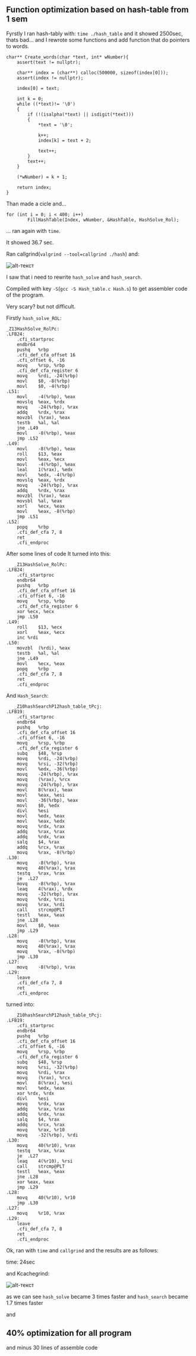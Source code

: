 ## Function optimization based on hash-table from 1 sem
Fyrstly I ran hash-tably with: `time ./hash_table`
and it showed 2500sec, thats bad... and I rewrote some functions and add function that do pointers to words.

```
char** Create_words(char *text, int* wNumber){
    assert(text != nullptr);

    char** index = (char**) calloc(500000, sizeof(index[0]));
    assert(index != nullptr);

    index[0] = text;

    int k = 0;
    while ((*text)!= '\0')
    {
        if (!(isalpha(*text) || isdigit(*text)))
        {
            *text = '\0';

            k++;
            index[k] = text + 2;

            text++;
        }
        text++;
    }

  	(*wNumber) = k + 1;

    return index;
}
```

Than made a cicle and...
```
for (int i = 0; i < 400; i++)
        FillHashTable(Index, wNumber, &HashTable, HashSolve_Rol);
```
... ran again with `time`.

It showed 36.7 sec.

Ran callgrind(`valgrind --tool=callgrind ./hash`)
and:

![alt-текст](https://github.com/AlekseiByk/assembler/blob/master/hash_optimization/before.png "Kcachegrind befor asm optimization")

I saw that i need to rewrite `hash_solve` and `hash_search`.

Compiled with key `-S`(`gcc -S Hash_table.c Hash.s`) to get assembler code of the program.

Very scary? but not difficult.

Firstly `hash_solve_ROL`:

```
_Z13HashSolve_RolPc:
.LFB24:
	.cfi_startproc
	endbr64
	pushq	%rbp
	.cfi_def_cfa_offset 16
	.cfi_offset 6, -16
	movq	%rsp, %rbp
	.cfi_def_cfa_register 6
	movq	%rdi, -24(%rbp)
	movl	$0, -8(%rbp)
	movl	$0, -4(%rbp)
.L51:
	movl	-4(%rbp), %eax
	movslq	%eax, %rdx
	movq	-24(%rbp), %rax
	addq	%rdx, %rax
	movzbl	(%rax), %eax
	testb	%al, %al
	jne	.L49
	movl	-8(%rbp), %eax
	jmp	.L52
.L49:
	movl	-8(%rbp), %eax
	roll	$13, %eax
	movl	%eax, %ecx
	movl	-4(%rbp), %eax
	leal	1(%rax), %edx
	movl	%edx, -4(%rbp)
	movslq	%eax, %rdx
	movq	-24(%rbp), %rax
	addq	%rdx, %rax
	movzbl	(%rax), %eax
	movsbl	%al, %eax
	xorl	%ecx, %eax
	movl	%eax, -8(%rbp)
	jmp	.L51
.L52:
	popq	%rbp
	.cfi_def_cfa 7, 8
	ret
	.cfi_endproc
```
	
After some lines of code It turned into this:
   
```
   _Z13HashSolve_RolPc:
.LFB24:
	.cfi_startproc
	endbr64
	pushq	%rbp
	.cfi_def_cfa_offset 16
	.cfi_offset 6, -16
	movq	%rsp, %rbp
	.cfi_def_cfa_register 6
	xor %ecx, %ecx
	jmp .L50	
.L49:
	roll	$13, %ecx
	xorl	%eax, %ecx
	inc %rdi
.L50:
	movzbl	(%rdi), %eax
	testb	%al, %al
	jne	.L49
	movl	%ecx, %eax
	popq	%rbp
	.cfi_def_cfa 7, 8
	ret
	.cfi_endproc
```
   
And `Hash_Search`:
   
```
   _Z10hashSearchP12hash_table_tPcj:
.LFB19:
	.cfi_startproc
	endbr64
	pushq	%rbp
	.cfi_def_cfa_offset 16
	.cfi_offset 6, -16
	movq	%rsp, %rbp
	.cfi_def_cfa_register 6
	subq	$48, %rsp
	movq	%rdi, -24(%rbp)
	movq	%rsi, -32(%rbp)
	movl	%edx, -36(%rbp)
	movq	-24(%rbp), %rax
	movq	(%rax), %rcx
	movq	-24(%rbp), %rax
	movl	8(%rax), %eax
	movl	%eax, %esi
	movl	-36(%rbp), %eax
	movl	$0, %edx
	divl	%esi
	movl	%edx, %eax
	movl	%eax, %edx
	movq	%rdx, %rax
	addq	%rax, %rax
	addq	%rdx, %rax
	salq	$4, %rax
	addq	%rcx, %rax
	movq	%rax, -8(%rbp)
.L30:
	movq	-8(%rbp), %rax
	movq	40(%rax), %rax
	testq	%rax, %rax
	je	.L27
	movq	-8(%rbp), %rax
	leaq	4(%rax), %rdx
	movq	-32(%rbp), %rax
	movq	%rdx, %rsi
	movq	%rax, %rdi
	call	strcmp@PLT
	testl	%eax, %eax
	jne	.L28
	movl	$0, %eax
	jmp	.L29
.L28:
	movq	-8(%rbp), %rax
	movq	40(%rax), %rax
	movq	%rax, -8(%rbp)
	jmp	.L30
.L27:
	movq	-8(%rbp), %rax
.L29:
	leave
	.cfi_def_cfa 7, 8
	ret
	.cfi_endproc
```
    
turned into:
   
```
   _Z10hashSearchP12hash_table_tPcj:
.LFB19:
	.cfi_startproc
	endbr64
	pushq	%rbp
	.cfi_def_cfa_offset 16
	.cfi_offset 6, -16
	movq	%rsp, %rbp
	.cfi_def_cfa_register 6
	subq	$48, %rsp
	movq	%rsi, -32(%rbp)
	movq	%rdi, %rax
	movq	(%rax), %rcx
	movl	8(%rax), %esi
	movl	%edx, %eax
	xor %rdx, %rdx
	divl	%esi
	movq	%rdx, %rax
	addq	%rax, %rax
	addq	%rdx, %rax
	salq	$4, %rax
	addq	%rcx, %rax
	movq	%rax, %r10
	movq	-32(%rbp), %rdi
.L30:
	movq	40(%r10), %rax
	testq	%rax, %rax
	je	.L27
	leaq	4(%r10), %rsi
	call	strcmp@PLT
	testl	%eax, %eax
	jne	.L28
	xor	%eax, %eax
	jmp	.L29
.L28:
	movq	40(%r10), %r10
	jmp	.L30
.L27:
	movq	%r10, %rax
.L29:
	leave
	.cfi_def_cfa 7, 8
	ret
	.cfi_endproc
```
    
Ok, ran with `time` and `callgrind` and the results are as follows:

time: 24sec

and Kcachegrind:

![alt-текст](https://github.com/AlekseiByk/assembler/blob/master/hash_optimization/after.png "Kcachegrind after asm optimization")

as we can see `hash_solve` became 3 times faster and `hash_search` became 1.7 times faster

and 

## 40% optimization for all program
and minus 30 lines of assemble code
    

